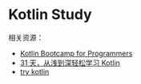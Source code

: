 # Kotlin Study

相关资源：

- [Kotlin Bootcamp for Programmers](https://classroom.udacity.com/courses/ud9011)
- [31 天，从浅到深轻松学习 Kotlin](https://mp.weixin.qq.com/s/1mp5F4A-pqkaRknY6kAKzA)
- [try kotlin](https://try.kotlinlang.org)
